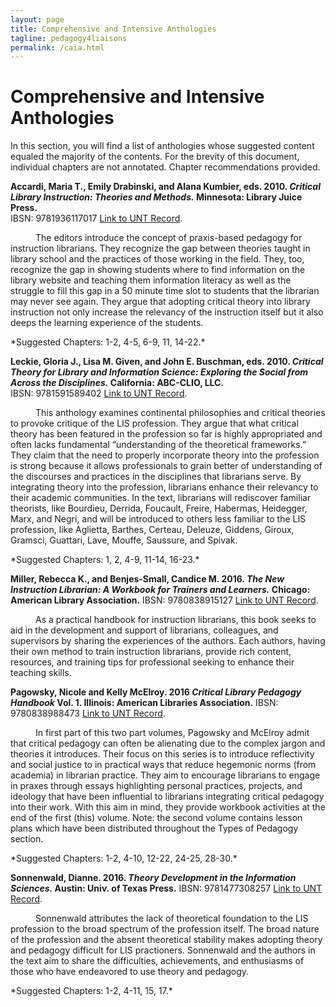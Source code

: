 ```yaml
---
layout: page
title: Comprehensive and Intensive Anthologies
tagline: pedagogy4liaisons
permalink: /caia.html
---
```


# Comprehensive and Intensive Anthologies

In this section, you will find a list of anthologies whose suggested content equaled the majority of the contents. For the brevity of this document, individual chapters are not annotated. Chapter recommendations provided.  


**Accardi, Maria T., Emily Drabinski, and Alana Kumbier, eds. 2010. *Critical Library Instruction: Theories and Methods.* Minnesota: Library Juice Press.**  
IBSN: 9781936117017 [Link to UNT Record](https://iii.library.unt.edu/record=b3837775~S12).


<p style="text-indent: 40px">The editors introduce the concept of praxis-based pedagogy for instruction librarians. They recognize the gap between theories taught in library school and the practices of those working in the field. They, too, recognize the gap in showing students where to find information on the library website and teaching them information literacy as well as the struggle to fill this gap in a 50 minute time slot to students that the librarian may never see again. They argue that adopting critical theory into library instruction not only increase the relevancy of the instruction itself but it also deeps the learning experience of the students.</p>    
*Suggested Chapters: 1-2, 4-5, 6-9, 11, 14-22.*


**Leckie, Gloria J., Lisa M. Given, and John E. Buschman, eds. 2010. *Critical Theory for Library and Information Science: Exploring the Social from Across the Disciplines.* California: ABC-CLIO, LLC.**  
IBSN: 9781591589402 [Link to UNT Record](https://iii.library.unt.edu/record=b4373524~S12). 


<p style="text-indent: 40px">This anthology examines continental philosophies and critical theories to provoke critique of the LIS profession. They argue that what critical theory has been featured in the profession so far is highly appropriated and often lacks fundamental “understanding of the theoretical frameworks.” They claim that the need to properly incorporate theory into the profession is strong because it allows professionals to grain better of understanding of the discourses and practices in the disciplines that librarians serve. By integrating theory into the profession, librarians enhance their relevancy to their academic communities. In the text, librarians will rediscover familiar theorists, like Bourdieu, Derrida, Foucault, Freire, Habermas, Heidegger, Marx, and Negri, and will be introduced to others less familiar to the LIS profession, like Aglietta, Barthes, Certeau, Deleuze, Giddens, Giroux, Gramsci, Guattari, Lave, Mouffe, Saussure, and Spivak. </p>   
*Suggested Chapters: 1, 2, 4-9, 11-14, 16-23.*


**Miller, Rebecca K., and Benjes-Small, Candice M. 2016. *The New Instruction Librarian: A Workbook for Trainers and Learners.* Chicago: American Library Association.** 
IBSN: 9780838915127 [Link to UNT Record](https://iii.library.unt.edu/record=b6040492~S12). 


<p style="text-indent: 40px">As a practical handbook for instruction librarians, this book seeks to aid in the development and support of librarians, colleagues, and supervisors by sharing the experiences of the authors. Each authors, having their own method to train instruction librarians, provide rich content, resources, and training tips for professional seeking to enhance their teaching skills. </p>   


**Pagowsky, Nicole and Kelly McElroy. 2016 *Critical Library Pedagogy Handbook* Vol. 1. Illinois: American Libraries Association.** 
IBSN: 9780838988473 [Link to UNT Record](https://iii.library.unt.edu/record=b5717285~S12).

<p style="text-indent: 40px">In first part of this two part volumes, Pagowsky and McElroy admit that critical pedagogy can often be alienating due to the complex jargon and theories it introduces. Their focus on this series is to introduce reflectivity and social justice to in practical ways that reduce hegemonic norms (from academia) in librarian practice. They aim to encourage librarians to engage in praxes through essays highlighting personal practices, projects, and ideology that have been influential to librarians integrating critical pedagogy into their work. With this aim in mind, they provide workbook activities at the end of the first (this) volume. Note: the second volume contains lesson plans which have been distributed throughout the Types of Pedagogy section.</p>   
*Suggested Chapters: 1-2, 4-10, 12-22, 24-25, 28-30.*

**Sonnenwald, Dianne. 2016. *Theory Development in the Information Sciences.* Austin: Univ. of Texas Press.** 
IBSN: 9781477308257 [Link to UNT Record](https://iii.library.unt.edu/record=b5715426~S12). 

<p style="text-indent: 40px">Sonnenwald attributes the lack of theoretical foundation to the LIS profession to the broad spectrum of the profession itself. The broad nature of the profession and the absent theoretical stability makes adopting theory and pedagogy difficult for LIS practioners. Sonnenwald and the authors in the text aim to share the difficulties, achievements, and enthusiasms of those who have endeavored to use theory and pedagogy.</p>  
*Suggested Chapters: 1-2, 4-11, 15, 17.*
